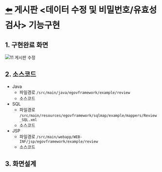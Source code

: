 # [⬅️](https://github.com/code-sum/ITO_Dev) 게시판 <데이터 수정 및 비밀번호/유효성 검사> 기능구현


## 1. 구현완료 화면
![11  게시판 수정](https://github.com/code-sum/ITO_Dev/assets/106902415/7dfa2490-338e-4a1c-a286-878d8d0f6b11)

## 2. 소스코드
- Java
  - 파일경로 `/src/main/java/egovframework/example/review`
  - 소스코드 
- SQL
  - 파일경로 `/src/main/resources/egovframework/sqlmap/example/mappers/Review_SQL.xml`
  - 소스코드 
- JSP
  - 파일경로 `/src/main/webapp/WEB-INF/jsp/egovframework/example/review`
  - 소스코드 

## 3. 화면설계
